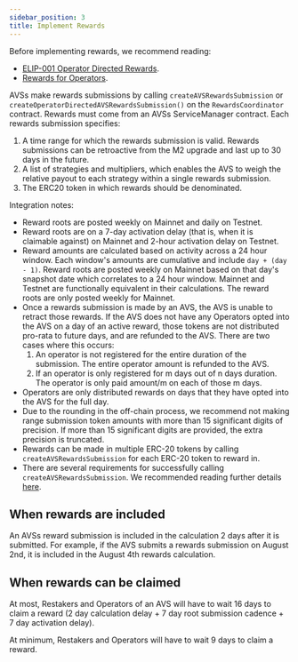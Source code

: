 ```yaml
---
sidebar_position: 3
title: Implement Rewards
---
```

Before implementing rewards, we recommend reading:
* [ELIP-001 Operator Directed Rewards](https://github.com/eigenfoundation/ELIPs/blob/main/ELIPs/ELIP-001.md#distribution-of-operator-directed-rewards).
* [Rewards for Operators](../../operators/howto/operator-rewards-config.md).

AVSs make rewards submissions by calling `createAVSRewardsSubmission` or `createOperatorDirectedAVSRewardsSubmission()` on 
the `RewardsCoordinator` contract. Rewards must come from an AVSs ServiceManager contract. Each rewards submission specifies:  

1. A time range for which the rewards submission is valid. Rewards submissions can be retroactive from the M2 upgrade and last up to 30 days in the future.
2. A list of strategies and multipliers, which enables the AVS to weigh the relative payout to each strategy within a single rewards submission.
3. The ERC20 token in which rewards should be denominated.

Integration notes:
- Reward roots are posted weekly on Mainnet and daily on Testnet.
- Reward roots are on a 7-day activation delay (that is, when it is claimable against) on Mainnet and 2-hour activation delay on Testnet.
- Reward amounts are calculated based on activity across a 24 hour window. Each window's amounts are cumulative and include `day + (day - 1)`. 
Reward roots are posted weekly on Mainnet based on that day's snapshot date which correlates to a 24 hour window. Mainnet and Testnet are functionally 
equivalent in their calculations. The reward roots are only posted weekly for Mainnet.
- Once a rewards submission is made by an AVS, the AVS is unable to retract those rewards. If the AVS does not have any Operators opted into 
the AVS on a day of an active reward, those tokens are not distributed pro-rata to future days, and are refunded to the AVS. There are two cases where this occurs:
    1. An operator is not registered for the entire duration of the submission. The entire operator amount is refunded to the AVS.
    2. If an operator is only registered for m days out of n days duration. The operator is only paid amount/m on each of those m days.
- Operators are only distributed rewards on days that they have opted into the AVS for the full day.
- Due to the rounding in the off-chain process, we recommend not making range submission token amounts with more than 15 significant digits of precision. 
If more than 15 significant digits are provided, the extra precision is truncated.
- Rewards can be made in multiple ERC-20 tokens by calling `createAVSRewardsSubmission` for each ERC-20 token to reward in.  
- There are several requirements for successfully calling `createAVSRewardsSubmission`. We recommended reading further details [here](https://github.com/Layr-Labs/eigenlayer-contracts/blob/dev/docs/core/RewardsCoordinator.md#createavsrewardssubmission).

## When rewards are included

An AVSs reward submission is included in the calculation 2 days after it is submitted. For example, if the AVS submits a 
rewards submission on August 2nd, it is included in the August 4th rewards calculation.

## When rewards can be claimed

At most, Restakers and Operators of an AVS will have to wait 16 days to claim a reward (2 day calculation delay + 7 day root
submission cadence + 7 day activation delay). 

At minimum, Restakers and Operators will have to wait 9 days to claim a reward.